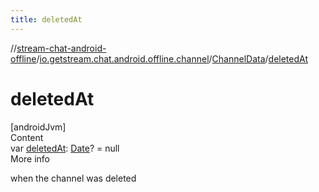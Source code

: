 ```yaml
---
title: deletedAt
---
```

//[stream-chat-android-offline](../../../index.md)/[io.getstream.chat.android.offline.channel](../index.md)/[ChannelData](index.md)/[deletedAt](deletedAt.md)



# deletedAt  
[androidJvm]  
Content  
var [deletedAt](deletedAt.md): [Date](https://developer.android.com/reference/kotlin/java/util/Date.html)? = null  
More info  


when the channel was deleted

  




